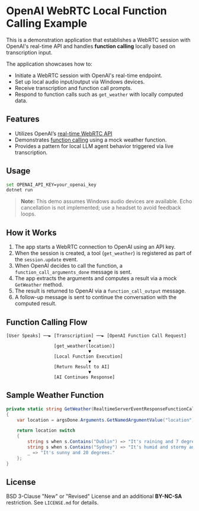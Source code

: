 # OpenAI WebRTC Local Function Calling Example

This is a demonstration application that establishes a WebRTC session with OpenAI's real-time API and handles **function calling** locally based on transcription input.

The application showcases how to:
- Initiate a WebRTC session with OpenAI's real-time endpoint.
- Set up local audio input/output via Windows devices.
- Receive transcription and function call prompts.
- Respond to function calls such as `get_weather` with locally computed data.

## Features

- Utilizes OpenAI’s [real-time WebRTC API](https://platform.openai.com/docs/guides/realtime-webrtc)
- Demonstrates [function calling](https://platform.openai.com/docs/guides/function-calling) using a mock weather function.
- Provides a pattern for local LLM agent behavior triggered via live transcription.

## Usage

```bash
set OPENAI_API_KEY=your_openai_key
dotnet run
```

> **Note:** This demo assumes Windows audio devices are available. Echo cancellation is not implemented; use a headset to avoid feedback loops.

## How it Works

1. The app starts a WebRTC connection to OpenAI using an API key.
2. When the session is created, a tool (`get_weather`) is registered as part of the `session.update` event.
3. When OpenAI decides to call the function, a `function_call_arguments_done` message is sent.
4. The app extracts the arguments and computes a result via a mock `GetWeather` method.
5. The result is returned to OpenAI via a `function_call_output` message.
6. A follow-up message is sent to continue the conversation with the computed result.

## Function Calling Flow

```text
[User Speaks] ──► [Transcription] ──► [OpenAI Function Call Request]
                               ▼
                  [get_weather(location)]
                               ▼
                  [Local Function Execution]
                               ▼
                  [Return Result to AI]
                               ▼
                  [AI Continues Response]
```

## Sample Weather Function

```csharp
private static string GetWeather(RealtimeServerEventResponseFunctionCallArgumentsDone argsDone)
{
    var location = argsDone.Arguments.GetNamedArgumentValue("location") ?? string.Empty;

    return location switch
    {
        string s when s.Contains("Dublin") => "It's raining and 7 degrees.",
        string s when s.Contains("Sydney") => "It's humid and stormy and 30 degrees.",
        _ => "It's sunny and 20 degrees."
    };
}
```

## License

BSD 3-Clause "New" or "Revised" License and an additional **BY-NC-SA** restriction. See `LICENSE.md` for details.
